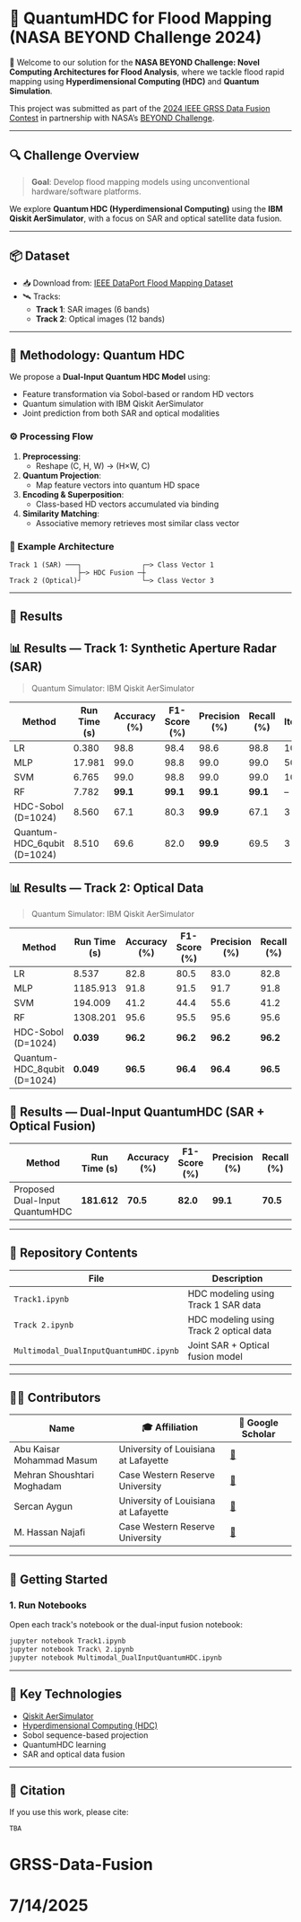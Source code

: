 # 🌊 QuantumHDC for Flood Mapping (NASA BEYOND Challenge 2024)

🚀 Welcome to our solution for the **NASA BEYOND Challenge: Novel Computing Architectures for Flood Analysis**, where we tackle flood rapid mapping using **Hyperdimensional Computing (HDC)** and **Quantum Simulation**.

This project was submitted as part of the [2024 IEEE GRSS Data Fusion Contest](https://ieee-dataport.org/competitions/2024-ieee-grss-data-fusion-contest-flood-rapid-mapping) in partnership with NASA’s [BEYOND Challenge](https://www.nasa-beyond-challenge.org/).

---

## 🔍 Challenge Overview

> **Goal**: Develop flood mapping models using unconventional hardware/software platforms.

We explore **Quantum HDC (Hyperdimensional Computing)** using the **IBM Qiskit AerSimulator**, with a focus on SAR and optical satellite data fusion.

---

## 📦 Dataset

- 📥 Download from: [IEEE DataPort Flood Mapping Dataset](https://ieee-dataport.org/competitions/2024-ieee-grss-data-fusion-contest-flood-rapid-mapping)
- 🛰️ Tracks:
  - **Track 1**: SAR images (6 bands)
  - **Track 2**: Optical images (12 bands)

---

## 🧠 Methodology: Quantum HDC

We propose a **Dual-Input Quantum HDC Model** using:
- Feature transformation via Sobol-based or random HD vectors
- Quantum simulation with IBM Qiskit AerSimulator
- Joint prediction from both SAR and optical modalities

### ⚙️ Processing Flow

1. **Preprocessing**:
   - Reshape (C, H, W) → (H×W, C)
2. **Quantum Projection**:
   - Map feature vectors into quantum HD space
3. **Encoding & Superposition**:
   - Class-based HD vectors accumulated via binding
4. **Similarity Matching**:
   - Associative memory retrieves most similar class vector

### 🧪 Example Architecture

```
Track 1 (SAR) ───┐               ┌─> Class Vector 1
                 ├─> HDC Fusion ─┼
Track 2 (Optical)┘               └─> Class Vector 3
```

---

## 🧪 Results

## 📊 Results — Track 1: Synthetic Aperture Radar (SAR)

> Quantum Simulator: IBM Qiskit AerSimulator

| **Method**                    | **Run Time (s)** | **Accuracy (%)** | **F1-Score (%)** | **Precision (%)** | **Recall (%)** | **Iteration** |
|------------------------------|------------------|------------------|------------------|-------------------|----------------|---------------|
| LR                           | 0.380            | 98.8             | 98.4             | 98.6              | 98.8           | 1000          |
| MLP                          | 17.981           | 99.0             | 98.8             | 99.0              | 99.0           | 500           |
| SVM                          | 6.765            | 99.0             | 98.8             | 99.0              | 99.0           | 1000          |
| RF                           | 7.782            | **99.1**         | **99.1**         | **99.1**          | **99.1**       | –             |
| HDC-Sobol (D=1024)           | 8.560            | 67.1             | 80.3             | **99.9**          | 67.1           | 3             |
| Quantum-HDC_6qubit (D=1024)  | 8.510            | 69.6             | 82.0             | **99.9**          | 69.5           | 3             |

## 📊 Results — Track 2: Optical Data

> Quantum Simulator: IBM Qiskit AerSimulator

| **Method**                    | **Run Time (s)** | **Accuracy (%)** | **F1-Score (%)** | **Precision (%)** | **Recall (%)** | **Iteration** |
|------------------------------|------------------|------------------|------------------|-------------------|----------------|---------------|
| LR                           | 8.537            | 82.8             | 80.5             | 83.0              | 82.8           | 1000          |
| MLP                          | 1185.913         | 91.8             | 91.5             | 91.7              | 91.8           | 500           |
| SVM                          | 194.009          | 41.2             | 44.4             | 55.6              | 41.2           | 1000          |
| RF                           | 1308.201         | 95.6             | 95.5             | 95.6              | 95.6           | –             |
| HDC-Sobol (D=1024)           | **0.039**        | **96.2**         | **96.2**         | **96.2**          | **96.2**       | 3             |
| Quantum-HDC_8qubit (D=1024)  | **0.049**        | **96.5**         | **96.4**         | **96.4**          | **96.5**       | 3             |

## 🔄 Results — Dual-Input QuantumHDC (SAR + Optical Fusion)

| **Method**                     | **Run Time (s)** | **Accuracy (%)** | **F1-Score (%)** | **Precision (%)** | **Recall (%)** | **Iteration** |
|--------------------------------|------------------|------------------|------------------|-------------------|----------------|---------------|
| Proposed Dual-Input QuantumHDC | **181.612**      | **70.5**         | **82.0**         | **99.1**          | **70.5**       | 3             |


---

## 📁 Repository Contents

| File                                | Description                                  |
|-------------------------------------|----------------------------------------------|
| `Track1.ipynb`                      | HDC modeling using Track 1 SAR data          |
| `Track 2.ipynb`                     | HDC modeling using Track 2 optical data      |
| `Multimodal_DualInputQuantumHDC.ipynb` | Joint SAR + Optical fusion model         |

---

## 🧑‍💻 Contributors

| Name | 🎓 Affiliation | 🔗 Google Scholar |
|------|----------------|-------------------|
| Abu Kaisar Mohammad Masum| University of Louisiana at Lafayette | [🔗]([https://scholar.google.com/citations?user=B194MGYAAAAJ&hl=en]) |
| Mehran Shoushtari Moghadam | Case Western Reserve University | [🔗]([(https://scholar.google.com/citations?user=1TsiuPcAAAAJ&hl=en)]) |
| Sercan Aygun | University of Louisiana at Lafayette | [🔗]([https://scholar.google.com/citations?user=9CMxwUQAAAAJ&hl=en]) |
| M. Hassan Najafi| Case Western Reserve University | [🔗]([https://scholar.google.com/citations?user=vIc-83QAAAAJ&hl=en]) |


---

## 🚀 Getting Started

### 1. Run Notebooks

Open each track's notebook or the dual-input fusion notebook:

```bash
jupyter notebook Track1.ipynb
jupyter notebook Track\ 2.ipynb
jupyter notebook Multimodal_DualInputQuantumHDC.ipynb
```

---

## 🔑 Key Technologies

- [Qiskit AerSimulator](https://qiskit.org/)
- [Hyperdimensional Computing (HDC)](https://arxiv.org/abs/2311.10778)
- Sobol sequence-based projection
- QuantumHDC learning
- SAR and optical data fusion

---

## 📜 Citation

If you use this work, please cite:

```
TBA
```
# GRSS-Data-Fusion
# 7/14/2025
